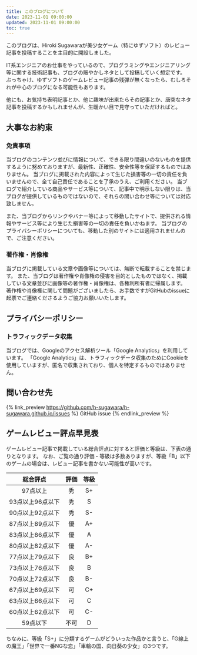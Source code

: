 ```yaml
---
title: このブログについて
date: 2023-11-01 09:00:00
updated: 2023-11-01 09:00:00
toc: true
---
```


このブログは、Hiroki Sugawaraが美少女ゲーム（特にゆずソフト）のレビュー記事を投稿することを主目的に開設しました。

IT系エンジニアのお仕事をやっているので、プログラミングやエンジニアリング等に関する技術記事も、ブログの賑やかしネタとして投稿していく想定です。
ぶっちゃけ、ゆずソフトのゲームレビュー記事の残弾が無くなったら、むしろそれが中心のブログになる可能性もあります。

他にも、お気持ち表明記事とか、他に趣味が出来たらその記事とか、唐突なネタ記事を投稿するかもしれませんが、生暖かい目で見守っていただければと。

## 大事なお約束

### 免責事項

当ブログのコンテンツ並びに情報について、できる限り間違いのないものを提供するように努めておりますが、最新性、正確性、安全性等を保証するものではありません。
当ブログに掲載された内容によって生じた損害等の一切の責任を負いませんので、全て自己責任であることを了承のうえ、ご利用ください。
当ブログで紹介している商品やサービス等について、記事中で明示しない限りは、当ブログが提供しているものではないので、それらの問い合わせ等については対応致しません。

また、当ブログからリンクやバナー等によって移動したサイトで、提供される情報やサービス等により生じた損害等の一切の責任を負いかねます。
当ブログのプライバシーポリシーについても、移動した別のサイトには適用されませんので、ご注意ください。

### 著作権・肖像権

当ブログに掲載している文章や画像等については、無断で転載することを禁じます。
また、当ブログは著作権や肖像権の侵害を目的としたものではなく、掲載している文章並びに画像等の著作権・肖像権は、各権利所有者に帰属します。
著作権や肖像権に関して問題がございましたら、お手数ですがGitHubのissueに起票でご連絡くださるようご協力お願いいたします。

## プライバシーポリシー

### トラフィックデータ収集

当ブログでは、Googleのアクセス解析ツール「Google Analytics」を利用しています。
「Google Analytics」は、トラフィックデータ収集のためにCookieを使用していますが、匿名で収集されており、個人を特定するものではありません。

## 問い合わせ先

{% link_preview https://github.com/h-sugawara/h-sugawara.github.io/issues %}
GitHub issue
{% endlink_preview %}

## ゲームレビュー評点早見表

ゲームレビュー記事で掲載している総合評点に対すると評価と等級は、下表の通りとなります。
なお、ご覧の通り評価・等級は多数ありますが、等級「B」以下のゲームの場合は、レビュー記事を書かない可能性が高いです。

|    総合評点    | 評価 | 等級 |
|:----------:|:--:|:--:|
|   97点以上    | 秀  | S+ |
| 93点以上96点以下 | 秀  | S  |
| 90点以上92点以下 | 秀  | S- |
| 87点以上89点以下 | 優  | A+ |
| 83点以上86点以下 | 優  | A  |
| 80点以上82点以下 | 優  | A- |
| 77点以上79点以下 | 良  | B+ |
| 73点以上76点以下 | 良  | B  |
| 70点以上72点以下 | 良  | B- |
| 67点以上69点以下 | 可  | C+ |
| 63点以上66点以下 | 可  | C  |
| 60点以上62点以下 | 可  | C- |
|   59点以下    | 不可 | D  |

ちなみに、等級「S+」に分類するゲームがどういった作品かと言うと、「G線上の魔王」「世界で一番NGな恋」「車輪の国、向日葵の少女」の3つです。
